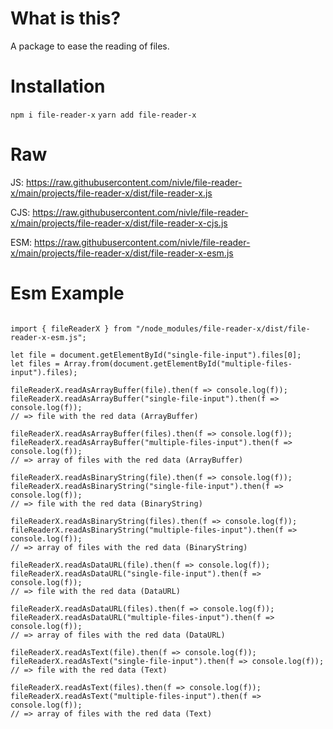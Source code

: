 # What is this?

A package to ease the reading of files.

# Installation

 `npm i file-reader-x`
 `yarn add file-reader-x`
 
# Raw

JS: https://raw.githubusercontent.com/nivle/file-reader-x/main/projects/file-reader-x/dist/file-reader-x.js

CJS: https://raw.githubusercontent.com/nivle/file-reader-x/main/projects/file-reader-x/dist/file-reader-x-cjs.js

ESM: https://raw.githubusercontent.com/nivle/file-reader-x/main/projects/file-reader-x/dist/file-reader-x-esm.js

# Esm Example

```

import { fileReaderX } from "/node_modules/file-reader-x/dist/file-reader-x-esm.js";

let file = document.getElementById("single-file-input").files[0];
let files = Array.from(document.getElementById("multiple-files-input").files);

fileReaderX.readAsArrayBuffer(file).then(f => console.log(f));
fileReaderX.readAsArrayBuffer("single-file-input").then(f => console.log(f));
// => file with the red data (ArrayBuffer)

fileReaderX.readAsArrayBuffer(files).then(f => console.log(f));
fileReaderX.readAsArrayBuffer("multiple-files-input").then(f => console.log(f));
// => array of files with the red data (ArrayBuffer)

fileReaderX.readAsBinaryString(file).then(f => console.log(f));
fileReaderX.readAsBinaryString("single-file-input").then(f => console.log(f));
// => file with the red data (BinaryString)

fileReaderX.readAsBinaryString(files).then(f => console.log(f));
fileReaderX.readAsBinaryString("multiple-files-input").then(f => console.log(f));
// => array of files with the red data (BinaryString)

fileReaderX.readAsDataURL(file).then(f => console.log(f));
fileReaderX.readAsDataURL("single-file-input").then(f => console.log(f));
// => file with the red data (DataURL)

fileReaderX.readAsDataURL(files).then(f => console.log(f));
fileReaderX.readAsDataURL("multiple-files-input").then(f => console.log(f));
// => array of files with the red data (DataURL)

fileReaderX.readAsText(file).then(f => console.log(f));
fileReaderX.readAsText("single-file-input").then(f => console.log(f));
// => file with the red data (Text)

fileReaderX.readAsText(files).then(f => console.log(f));
fileReaderX.readAsText("multiple-files-input").then(f => console.log(f));
// => array of files with the red data (Text)

```